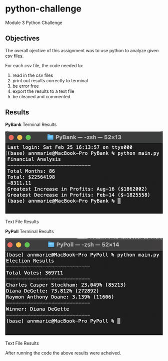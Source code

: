 # python-challenge
Module 3 Python Challenge

## Objectives
The overall ojective of this assignment was to use python to analyze given csv files. 

For each csv file, the code needed to:
1. read in the csv files
2. print out results correctly to terminal
3. be error free
4. export the results to a text file
5. be cleaned and commented

## Results

**PyBank**
Terminal Results

![This is a screenshot of PyBank results in terminal](https://github.com/maderamel/python-challenge/blob/d620e24853e98f98059abd4314c7879dcae1376a/PyBank/Resources/PyBank_Terminal.png)

Text File Results

**PyPoll**
Terminal Results

![This is a screenshot of PyPoll results in terminal](https://github.com/maderamel/python-challenge/blob/d620e24853e98f98059abd4314c7879dcae1376a/PyPoll/Resources/PyPoll_Terminal.png)

Text File Results

After running the code the above results were acheived. 